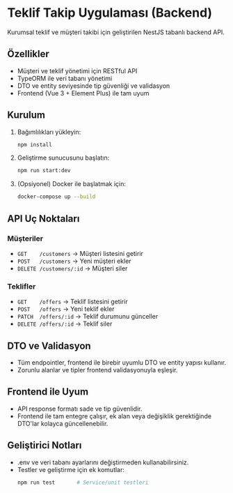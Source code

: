 # Teklif Takip Uygulaması (Backend)

Kurumsal teklif ve müşteri takibi için geliştirilen NestJS tabanlı backend API.

## Özellikler
- Müşteri ve teklif yönetimi için RESTful API
- TypeORM ile veri tabanı yönetimi
- DTO ve entity seviyesinde tip güvenliği ve validasyon
- Frontend (Vue 3 + Element Plus) ile tam uyum

## Kurulum
1. Bağımlılıkları yükleyin:
   ```bash
   npm install
   ```
2. Geliştirme sunucusunu başlatın:
   ```bash
   npm run start:dev
   ```
3. (Opsiyonel) Docker ile başlatmak için:
   ```bash
   docker-compose up --build
   ```

## API Uç Noktaları

### Müşteriler
- `GET    /customers`           → Müşteri listesini getirir
- `POST   /customers`           → Yeni müşteri ekler
- `DELETE /customers/:id`       → Müşteri siler

### Teklifler
- `GET    /offers`              → Teklif listesini getirir
- `POST   /offers`              → Yeni teklif ekler
- `PATCH  /offers/:id`          → Teklif durumunu günceller
- `DELETE /offers/:id`          → Teklif siler

## DTO ve Validasyon
- Tüm endpointler, frontend ile birebir uyumlu DTO ve entity yapısı kullanır.
- Zorunlu alanlar ve tipler frontend validasyonuyla eşleşir.

## Frontend ile Uyum
- API response formatı sade ve tip güvenlidir.
- Frontend ile tam entegre çalışır, ek alan veya değişiklik gerektiğinde DTO'lar kolayca güncellenebilir.

## Geliştirici Notları
- .env ve veri tabanı ayarlarını değiştirmeden kullanabilirsiniz.
- Testler ve geliştirme için ek komutlar:
  ```bash
  npm run test       # Service/unit testleri
  ```